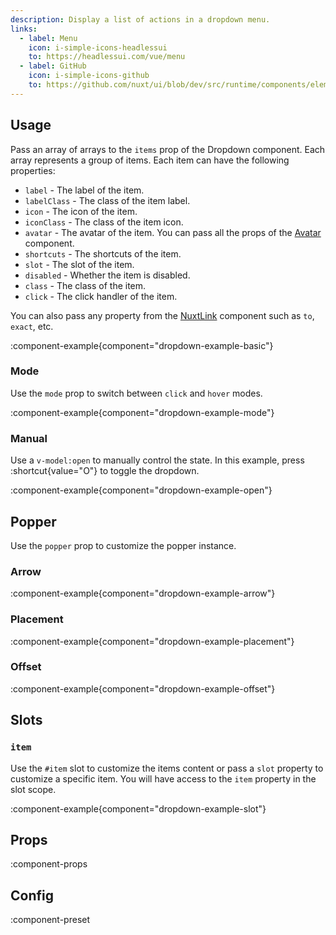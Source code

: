 ```yaml
---
description: Display a list of actions in a dropdown menu.
links:
  - label: Menu
    icon: i-simple-icons-headlessui
    to: https://headlessui.com/vue/menu
  - label: GitHub
    icon: i-simple-icons-github
    to: https://github.com/nuxt/ui/blob/dev/src/runtime/components/elements/Dropdown.vue
---
```


## Usage

Pass an array of arrays to the `items` prop of the Dropdown component. Each array represents a group of items. Each item can have the following properties:

- `label` - The label of the item.
- `labelClass` - The class of the item label.
- `icon` - The icon of the item.
- `iconClass` - The class of the item icon.
- `avatar` - The avatar of the item. You can pass all the props of the [Avatar](/components/avatar) component.
- `shortcuts` - The shortcuts of the item.
- `slot` - The slot of the item.
- `disabled` - Whether the item is disabled.
- `class` - The class of the item.
- `click` - The click handler of the item.

You can also pass any property from the [NuxtLink](https://nuxt.com/docs/api/components/nuxt-link#props) component such as `to`, `exact`, etc.

:component-example{component="dropdown-example-basic"}

### Mode

Use the `mode` prop to switch between `click` and `hover` modes.

:component-example{component="dropdown-example-mode"}

### Manual

Use a `v-model:open` to manually control the state. In this example, press :shortcut{value="O"} to toggle the dropdown.

:component-example{component="dropdown-example-open"}

## Popper

Use the `popper` prop to customize the popper instance.

### Arrow

:component-example{component="dropdown-example-arrow"}

### Placement

:component-example{component="dropdown-example-placement"}

### Offset

:component-example{component="dropdown-example-offset"}

## Slots

### `item`

Use the `#item` slot to customize the items content or pass a `slot` property to customize a specific item. You will have access to the `item` property in the slot scope.

:component-example{component="dropdown-example-slot"}

## Props

:component-props

## Config

:component-preset
